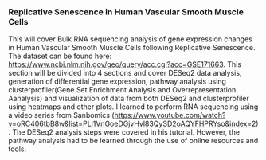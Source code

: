 ### Replicative Senescence in Human Vascular Smooth Muscle Cells
This will cover Bulk RNA sequencing analysis of gene expression changes in Human Vascular Smooth Muscle Cells following Replicative Senescence. The dataset can be found here: https://www.ncbi.nlm.nih.gov/geo/query/acc.cgi?acc=GSE171663. This section will be divided into 4 sections and cover DESeq2 data analysis, generation of differential gene expression, pathway analysis using clusterprofiler(Gene Set Enrichment Analysis and Overrepresentation Aanalysis) and visualization of data from both DESeq2 and clusterprofiler using heatmaps and other plots. I learned to perform RNA sequencing using a video series from Sanbomics (https://www.youtube.com/watch?v=oRC406tbB8w&list=PLi1VnGoeDGjvHvl83QySD2oAQYFHPRYso&index=2). The DESeq2 analysis steps were covered in his tutorial. However, the pathway analysis had to be learned through the use of online resources and tools. 
